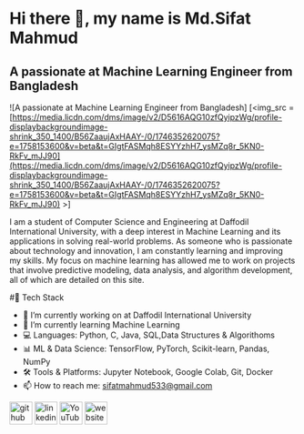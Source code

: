 # Hi there 👋, my name is Md.Sifat Mahmud
## A passionate at Machine Learning Engineer from Bangladesh
![A passionate at Machine Learning Engineer from Bangladesh] 
[<img_src = [https://media.licdn.com/dms/image/v2/D5616AQG10zfQyipzWg/profile-displaybackgroundimage-shrink_350_1400/B56ZaaujAxHAAY-/0/1746352620075?e=1758153600&v=beta&t=GIgtFASMqh8ESYYzhH7_ysMZq8r_5KN0-RkFv_mJJ90](https://media.licdn.com/dms/image/v2/D5616AQG10zfQyipzWg/profile-displaybackgroundimage-shrink_350_1400/B56ZaaujAxHAAY-/0/1746352620075?e=1758153600&v=beta&t=GIgtFASMqh8ESYYzhH7_ysMZq8r_5KN0-RkFv_mJJ90) >]

I am a student of Computer Science and Engineering at Daffodil International University, with a deep interest in Machine Learning and its applications in solving real-world problems.
As someone who is passionate about technology and innovation, I am constantly learning and improving my skills. My focus on machine learning has allowed me to work on projects that involve predictive modeling, data analysis, and algorithm development, all of which are detailed on this site.

#🚀 Tech Stack

- 🔭 I’m currently working on at Daffodil International University 
- 🌱 I’m currently learning Machine Learning
- 💻 Languages: Python, C, Java, SQL,Data Structures & Algorithoms
- 📊 ML & Data Science: TensorFlow, PyTorch, Scikit-learn, Pandas, NumPy
- 🛠️ Tools & Platforms: Jupyter Notebook, Google Colab, Git, Docker
- 📫 How to reach me: sifatmahmud533@gmail.com 


[<img src='https://cdn.jsdelivr.net/npm/simple-icons@3.0.1/icons/github.svg' alt='github' height='40'>](https://github.com/Mdsifatmahmud)  [<img src='https://cdn.jsdelivr.net/npm/simple-icons@3.0.1/icons/linkedin.svg' alt='linkedin' height='40'>](https://www.linkedin.com/in/mdsifatmahmud2002/)  [<img src='https://cdn.jsdelivr.net/npm/simple-icons@3.0.1/icons/youtube.svg' alt='YouTube' height='40'>](https://www.youtube.com/channel/UClW9ycb7s4knS_Pv4TRpAQQ)  [<img src='https://cdn.jsdelivr.net/npm/simple-icons@3.0.1/icons/icloud.svg' alt='website' height='40'>](https://sites.google.com/s.diu.edu.bd/mdsifatmahmud/home)  

